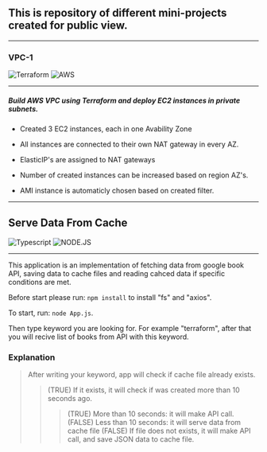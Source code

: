 ## This is repository of different mini-projects created for public view.

---

### VPC-1

![Terraform](https://img.shields.io/badge/terraform-%235835CC.svg?style=for-the-badge&logo=terraform&logoColor=white)
![AWS](https://img.shields.io/badge/AWS-%23FF9900.svg?style=for-the-badge&logo=amazon-aws&logoColor=white)

---

##### Build AWS VPC using Terraform and deploy EC2 instances in private subnets.

- Created 3 EC2 instances, each in one Avability Zone

- All instances are connected to their own NAT gateway in every AZ.

- ElasticIP's are assigned to NAT gateways

- Number of created instances can be increased based on region AZ's.

- AMI instance is automaticly chosen based on created filter.

---

## Serve Data From Cache

![Typescript](https://img.shields.io/badge/TypeScript-007ACC?style=for-the-badge&logo=typescript&logoColor=white)
![NODE.JS](https://img.shields.io/badge/Node.js-43853D?style=for-the-badge&logo=node.js&logoColor=white)

---

This application is an implementation of fetching data from google book API, saving data to cache files and reading cahced data if specific conditions are met.

Before start please run: `npm install` to install "fs" and "axios".

To start, run: `node App.js`.

Then type keyword you are looking for. For example "terraform", after that you will recive list of books from API with this keyword.

### Explanation

> After writing your keyword, app will check if cache file already exists.
>
> > (TRUE) If it exists, it will check if was created more than 10 seconds ago.
> >
> > > (TRUE) More than 10 seconds: it will make API call.
> > > (FALSE) Less than 10 seconds: it will serve data from cache file
> > > (FALSE) If file does not exists, it will make API call, and save JSON data to cache file.
